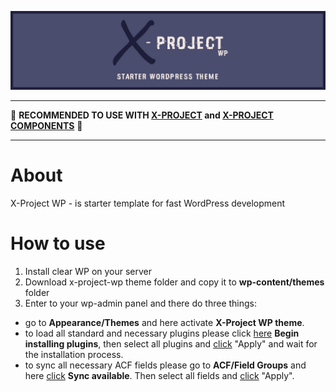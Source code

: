 ![Starter WordPress Theme](https://github.com/evgeniy-vashchuk/x-project-wp/blob/master/img/x-project-wp.jpg?raw=true)

---

📌 **RECOMMENDED TO USE WITH [X-PROJECT](https://github.com/evgeniy-vashchuk/x-project) and [X-PROJECT COMPONENTS](https://evgeniy-vashchuk.github.io/x-project-components/index.html)** 📌

---

# About

X-Project WP - is starter template for fast WordPress development

# How to use

1) Install clear WP on your server
2) Download x-project-wp theme folder and copy it to **wp-content/themes** folder
3) Enter to your wp-admin panel and there do three things:
- go to **Appearance/Themes** and here activate **X-Project WP theme**.
- to load all standard and necessary plugins please click [here](https://monosnap.com/file/asYzv51vZitbY8u3DObIFhngD1grmh) **Begin installing plugins**, then select all plugins and [click](https://monosnap.com/file/PI6MCJd8tv3DaVm44hZchH4mmRBBFt) "Apply" and wait for the installation process.
- to sync all necessary ACF fields please go to **ACF/Field Groups** and here [click](https://monosnap.com/file/9WZtLUVsajsuBJX0fW0bvYqheJjLL1) **Sync available**. Then select all fields and [click](https://monosnap.com/file/kvMNqSHGyHgbHQ4obyUT8umKq8rxyT) "Apply".